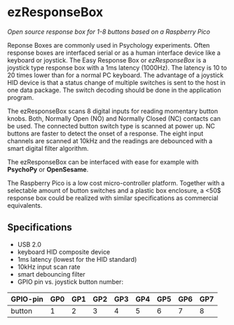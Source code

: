 # ezResponseBox

*Open source response box for 1-8 buttons based on a Raspberry Pico*

Reponse Boxes are commonly used in Psychology experiments. Often response boxes are interfaced serial or as a human interface device like a keyboard or joystick.
The Easy Response Box or *ezResponseBox* is a joystick type response box with a 1ms latency (1000Hz). The latency is 10 to 20 times lower than for a normal PC keyboard. The advantage of a joystick HID device is that a status change of multiple switches is sent to the host in one data package. The switch decoding should be done in the application program.

The ezResponseBox scans 8 digital inputs for reading momentary button knobs. Both, Normally Open (NO) and Normally Closed (NC) contacts can be used. The connected button switch type is scanned at power up. NC buttons are faster to detect the onset of a response. The eight input channels are scanned at 10kHz and the readings are debounced with a smart digital filter algorithm.

The ezResponseBox can be interfaced with ease for example with **PsychoPy** or **OpenSesame**.

The Raspberry Pico is a low cost micro-controller platform. Together with a selectable amount of button switches and a plastic box enclosure, a <50$ response box could be realized with similar specifications as commercial equivalents.

## Specifications

- USB 2.0
- keyboard HID composite device
- 1ms latency (lowest for the HID standard)
- 10kHz input scan rate
- smart debouncing filter
- GPIO pin vs. joystick button number:

GPIO-pin | GP0 | GP1 | GP2 | GP3 | GP4 | GP5 | GP6 | GP7
--- | --- | --- | --- | --- | --- | --- | --- | ---
button | 1   | 2   | 3   | 4   | 5   | 6   | 7   | 8

